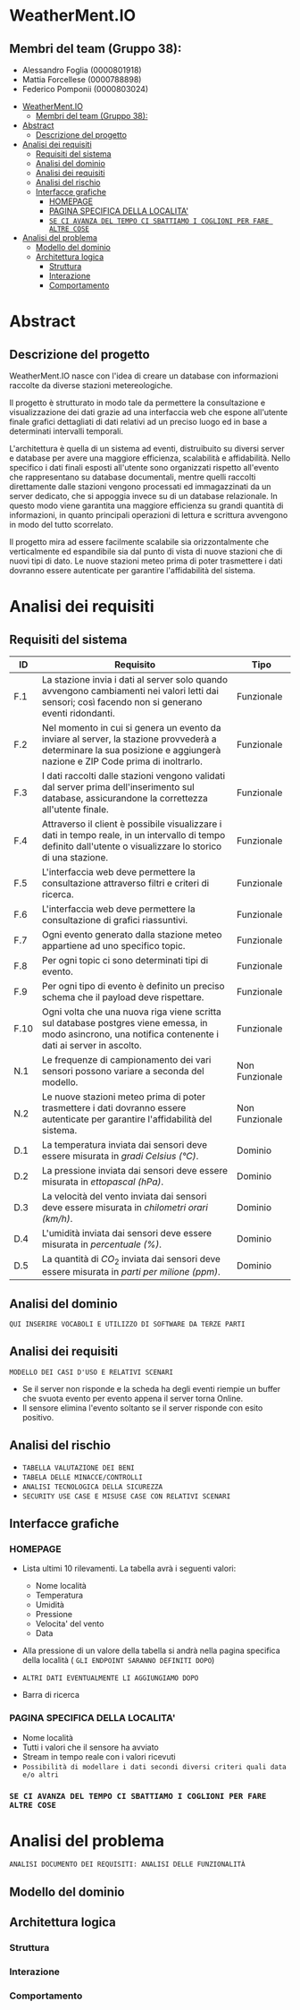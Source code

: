 # WeatherMent.IO
## Membri del team (Gruppo 38):
-   Alessandro Foglia (0000801918)
-   Mattia Forcellese (0000788898)
-   Federico Pomponii (0000803024)
  
<P style='page-break-before: always'>

- [WeatherMent.IO](#weathermentio)
  - [Membri del team (Gruppo 38):](#membri-del-team-gruppo-38)
- [Abstract](#abstract)
  - [Descrizione del progetto](#descrizione-del-progetto)
- [Analisi dei requisiti](#analisi-dei-requisiti)
  - [Requisiti del sistema](#requisiti-del-sistema)
  - [Analisi del dominio](#analisi-del-dominio)
  - [Analisi dei requisiti](#analisi-dei-requisiti-1)
  - [Analisi del rischio](#analisi-del-rischio)
  - [Interfacce grafiche](#interfacce-grafiche)
    - [HOMEPAGE](#homepage)
    - [PAGINA SPECIFICA DELLA LOCALITA'](#pagina-specifica-della-localita)
    - [`SE CI AVANZA DEL TEMPO CI SBATTIAMO I COGLIONI PER FARE ALTRE COSE`](#se-ci-avanza-del-tempo-ci-sbattiamo-i-coglioni-per-fare-altre-cose)
- [Analisi del problema](#analisi-del-problema)
  - [Modello del dominio](#modello-del-dominio)
  - [Architettura logica](#architettura-logica)
    - [Struttura](#struttura)
    - [Interazione](#interazione)
    - [Comportamento](#comportamento)

<P style='page-break-before: always'>

# Abstract
## Descrizione del progetto

WeatherMent.IO nasce con l'idea di creare un database con informazioni raccolte da diverse stazioni metereologiche.


Il progetto è strutturato in modo tale da permettere la consultazione e visualizzazione dei dati grazie ad una interfaccia web che espone all'utente finale grafici dettagliati di dati relativi ad un preciso luogo ed in base a determinati intervalli temporali.


L'architettura è quella di un sistema ad eventi, distruibuito su diversi server e database per avere una maggiore efficienza, scalabilità e affidabilità.
Nello specifico i dati finali esposti all'utente sono organizzati rispetto all'evento che rappresentano su database documentali, mentre quelli raccolti direttamente dalle stazioni vengono processati ed immagazzinati da un server dedicato, che si appoggia invece su di un database relazionale. In questo modo viene garantita una maggiore efficienza su grandi quantità di informazioni, in quanto principali operazioni di lettura e scrittura avvengono in modo del tutto scorrelato.


Il progetto mira ad essere facilmente scalabile sia orizzontalmente che verticalmente ed espandibile sia dal punto di vista di nuove stazioni che di nuovi tipi di dato. Le nuove stazioni meteo prima di poter trasmettere i dati dovranno essere autenticate per garantire l'affidabilità del sistema. 


<P style='page-break-before: always'>

# Analisi dei requisiti

## Requisiti del sistema
ID  | Requisito | Tipo
-|-|-
F.1 | La stazione invia i dati al server solo quando avvengono cambiamenti nei valori letti dai sensori; così facendo non si generano eventi ridondanti.  | Funzionale
F.2 | Nel momento in cui si genera un evento da inviare al server, la stazione provvederà a determinare la sua posizione e aggiungerà nazione e ZIP Code prima di inoltrarlo. | Funzionale
F.3 | I dati raccolti dalle stazioni vengono validati dal server prima dell'inserimento sul database, assicurandone la correttezza all'utente finale. | Funzionale
F.4 | Attraverso il client è possibile visualizzare i dati in tempo reale, in un intervallo di tempo definito dall'utente o visualizzare lo storico di una stazione. | Funzionale
F.5 | L'interfaccia web deve permettere la consultazione attraverso filtri e criteri di ricerca. | Funzionale
F.6 | L'interfaccia web deve permettere la consultazione di grafici riassuntivi. | Funzionale
F.7 | Ogni evento generato dalla stazione meteo appartiene ad uno specifico topic. | Funzionale
F.8 | Per ogni topic ci sono determinati tipi di evento. | Funzionale
F.9 | Per ogni tipo di evento è definito un preciso schema che il payload deve rispettare. | Funzionale
F.10 | Ogni volta che una nuova riga viene scritta sul database postgres viene emessa, in modo asincrono, una notifica contenente i dati ai server in ascolto. | Funzionale 
N.1 | Le frequenze di campionamento dei vari sensori possono variare a seconda del modello. | Non Funzionale
N.2 | Le nuove stazioni meteo prima di poter trasmettere i dati dovranno essere autenticate per garantire l'affidabilità del sistema. | Non Funzionale
D.1 | La temperatura inviata dai sensori deve essere misurata in *gradi Celsius (°C)*. | Dominio
D.2 | La pressione inviata dai sensori deve essere misurata in *ettopascal (hPa)*. | Dominio
D.3 | La velocità del vento inviata dai sensori deve essere misurata in *chilometri orari (km/h)*. | Dominio
D.4 | L'umidità inviata dai sensori deve essere misurata in *percentuale (%)*. | Dominio
D.5 | La quantità di *CO*$_2$ inviata dai sensori deve essere misurata in *parti per milione (ppm)*. | Dominio 

<P style='page-break-before: always'>

## Analisi del dominio
`QUI INSERIRE VOCABOLI E UTILIZZO DI SOFTWARE DA TERZE PARTI`

<P style='page-break-before: always'>

## Analisi dei requisiti
`MODELLO DEI CASI D'USO E RELATIVI SCENARI`
- Se il server non risponde e la scheda ha degli eventi riempie un buffer che svuota evento per evento appena il server torna Online.
- Il sensore elimina l'evento soltanto se il server risponde con esito positivo.

<P style='page-break-before: always'>

## Analisi del rischio
-   `TABELLA VALUTAZIONE DEI BENI`
-   `TABELA DELLE MINACCE/CONTROLLI`
-   `ANALISI TECNOLOGICA DELLA SICUREZZA`
-   `SECURITY USE CASE E MISUSE CASE CON RELATIVI SCENARI`

<P style='page-break-before: always'>

## Interfacce grafiche
### HOMEPAGE
-   Lista ultimi 10 rilevamenti. La tabella avrà i seguenti valori:
    -   Nome località
    -   Temperatura
    -   Umidità
    -   Pressione
    -   Velocita' del vento
    -   Data

- Alla pressione di un valore della tabella si andrà nella pagina specifica della località (
 `GLI ENDPOINT SARANNO DEFINITI DOPO`)

 - `ALTRI DATI EVENTUALMENTE LI AGGIUNGIAMO DOPO`
  
-   Barra di ricerca

### PAGINA SPECIFICA DELLA LOCALITA'
-   Nome località
-   Tutti i valori che il sensore ha avviato
-   Stream in tempo reale con i valori ricevuti
-   `Possibilità di modellare i dati secondi diversi criteri quali data e/o altri`

### `SE CI AVANZA DEL TEMPO CI SBATTIAMO I COGLIONI PER FARE ALTRE COSE`

<P style='page-break-before: always'>

# Analisi del problema
`ANALISI DOCUMENTO DEI REQUISITI: ANALISI DELLE FUNZIONALITÀ`

<P style='page-break-before: always'>

## Modello del dominio

<P style='page-break-before: always'>

## Architettura logica

<P style='page-break-before: always'>

### Struttura

<P style='page-break-before: always'>

### Interazione

<P style='page-break-before: always'>

### Comportamento

<P style='page-break-before: always'>
